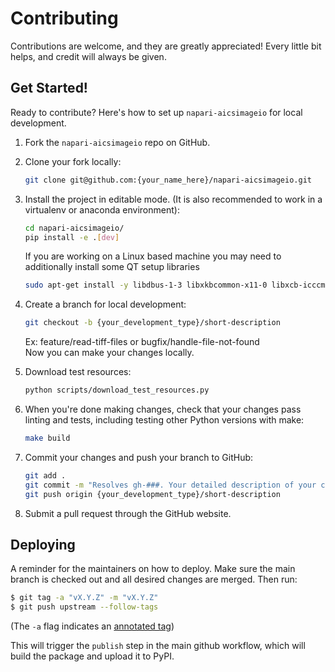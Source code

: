 # Contributing

Contributions are welcome, and they are greatly appreciated! Every little bit
helps, and credit will always be given.

## Get Started!

Ready to contribute? Here's how to set up `napari-aicsimageio` for local development.

1. Fork the `napari-aicsimageio` repo on GitHub.

2. Clone your fork locally:

    ```bash
    git clone git@github.com:{your_name_here}/napari-aicsimageio.git
    ```

3. Install the project in editable mode. (It is also recommended to work in a virtualenv or anaconda environment):

    ```bash
    cd napari-aicsimageio/
    pip install -e .[dev]
    ```

    If you are working on a Linux based machine you may need to additionally install
    some QT setup libraries

    ```bash
    sudo apt-get install -y libdbus-1-3 libxkbcommon-x11-0 libxcb-icccm4 libxcb-image0 libxcb-keysyms1 libxcb-randr0 libxcb-render-util0 libxcb-xinerama0 libxcb-xinput0 libxcb-xfixes0 xvfb
    ```

4. Create a branch for local development:

    ```bash
    git checkout -b {your_development_type}/short-description
    ```

    Ex: feature/read-tiff-files or bugfix/handle-file-not-found<br>
    Now you can make your changes locally.

5. Download test resources:

    ```bash
    python scripts/download_test_resources.py
    ```

6. When you're done making changes, check that your changes pass linting and
   tests, including testing other Python versions with make:

    ```bash
    make build
    ```

7. Commit your changes and push your branch to GitHub:

    ```bash
    git add .
    git commit -m "Resolves gh-###. Your detailed description of your changes."
    git push origin {your_development_type}/short-description
    ```

8. Submit a pull request through the GitHub website.

## Deploying

A reminder for the maintainers on how to deploy.
Make sure the main branch is checked out and all desired changes
are merged. Then run:

```bash
$ git tag -a "vX.Y.Z" -m "vX.Y.Z"
$ git push upstream --follow-tags
```

(The `-a` flag indicates an [annotated tag](https://git-scm.com/book/en/v2/Git-Basics-Tagging))

This will trigger the `publish` step in the main github workflow, which will build the package
and upload it to PyPI.
